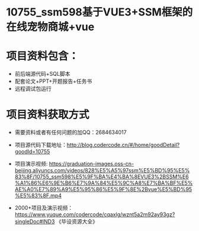 # 10755_ssm598基于VUE3+SSM框架的在线宠物商城+vue
  
# 项目资料包含：
* 前后端源代码+SQL脚本
* 配套论文+PPT+开题报告+任务书
* 远程调试包运行

# 项目资料获取方式
* 需要资料或者有任何问题的加QQ：2684634017

* 项目源代码下载地址：http://blog.codercode.cn/#/home/goodDetail?goodId=10755

* 项目演示视频: https://graduation-images.oss-cn-beijing.aliyuncs.com/videos/828%E5%A5%97ssm%E5%BD%95%E5%83%8F/10755_ssm598%E5%9F%BA%E4%BA%8EVUE3%2BSSM%E6%A1%86%E6%9E%B6%E7%9A%84%E5%9C%A8%E7%BA%BF%E5%AE%A0%E7%89%A9%E5%95%86%E5%9F%8E%2Bvue%E5%BD%95%E5%83%8F.mp4


* 2000+项目及演示视频：https://www.yuque.com/codercode/cqaxlg/wznt5a2m92ay93gz?singleDoc#lND3 《毕设资源大全》




